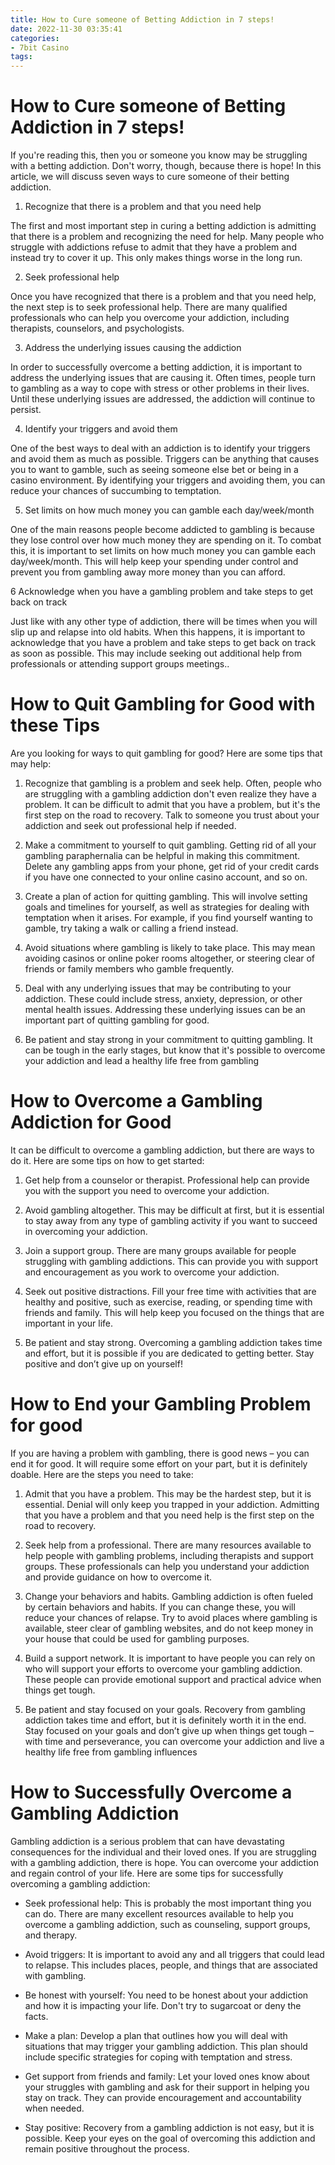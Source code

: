 ```yaml
---
title: How to Cure someone of Betting Addiction in 7 steps! 
date: 2022-11-30 03:35:41
categories:
- 7bit Casino
tags:
---
```



#  How to Cure someone of Betting Addiction in 7 steps! 

If you're reading this, then you or someone you know may be struggling with a betting addiction. Don't worry, though, because there is hope! In this article, we will discuss seven ways to cure someone of their betting addiction.

1. Recognize that there is a problem and that you need help

The first and most important step in curing a betting addiction is admitting that there is a problem and recognizing the need for help. Many people who struggle with addictions refuse to admit that they have a problem and instead try to cover it up. This only makes things worse in the long run.

2. Seek professional help

Once you have recognized that there is a problem and that you need help, the next step is to seek professional help. There are many qualified professionals who can help you overcome your addiction, including therapists, counselors, and psychologists.

3. Address the underlying issues causing the addiction

In order to successfully overcome a betting addiction, it is important to address the underlying issues that are causing it. Often times, people turn to gambling as a way to cope with stress or other problems in their lives. Until these underlying issues are addressed, the addiction will continue to persist.

4. Identify your triggers and avoid them

One of the best ways to deal with an addiction is to identify your triggers and avoid them as much as possible. Triggers can be anything that causes you to want to gamble, such as seeing someone else bet or being in a casino environment. By identifying your triggers and avoiding them, you can reduce your chances of succumbing to temptation.

5. Set limits on how much money you can gamble each day/week/month

One of the main reasons people become addicted to gambling is because they lose control over how much money they are spending on it. To combat this, it is important to set limits on how much money you can gamble each day/week/month. This will help keep your spending under control and prevent you from gambling away more money than you can afford.

6 Acknowledge when you have a gambling problem and take steps to get back on track

  Just like with any other type of addiction, there will be times when you will slip up and relapse into old habits. When this happens, it is important to acknowledge that you have a problem and take steps to get back on track as soon as possible. This may include seeking out additional help from professionals or attending support groups meetings..

#  How to Quit Gambling for Good with these Tips 

Are you looking for ways to quit gambling for good? Here are some tips that may help:

1. Recognize that gambling is a problem and seek help. Often, people who are struggling with a gambling addiction don't even realize they have a problem. It can be difficult to admit that you have a problem, but it's the first step on the road to recovery. Talk to someone you trust about your addiction and seek out professional help if needed.

2. Make a commitment to yourself to quit gambling. Getting rid of all your gambling paraphernalia can be helpful in making this commitment. Delete any gambling apps from your phone, get rid of your credit cards if you have one connected to your online casino account, and so on.

3. Create a plan of action for quitting gambling. This will involve setting goals and timelines for yourself, as well as strategies for dealing with temptation when it arises. For example, if you find yourself wanting to gamble, try taking a walk or calling a friend instead.

4. Avoid situations where gambling is likely to take place. This may mean avoiding casinos or online poker rooms altogether, or steering clear of friends or family members who gamble frequently.

5. Deal with any underlying issues that may be contributing to your addiction. These could include stress, anxiety, depression, or other mental health issues. Addressing these underlying issues can be an important part of quitting gambling for good.

6. Be patient and stay strong in your commitment to quitting gambling. It can be tough in the early stages, but know that it's possible to overcome your addiction and lead a healthy life free from gambling

#  How to Overcome a Gambling Addiction for Good 

It can be difficult to overcome a gambling addiction, but there are ways to do it. Here are some tips on how to get started:

1. Get help from a counselor or therapist. Professional help can provide you with the support you need to overcome your addiction.

2. Avoid gambling altogether. This may be difficult at first, but it is essential to stay away from any type of gambling activity if you want to succeed in overcoming your addiction.

3. Join a support group. There are many groups available for people struggling with gambling addictions. This can provide you with support and encouragement as you work to overcome your addiction.

4. Seek out positive distractions. Fill your free time with activities that are healthy and positive, such as exercise, reading, or spending time with friends and family. This will help keep you focused on the things that are important in your life.

5. Be patient and stay strong. Overcoming a gambling addiction takes time and effort, but it is possible if you are dedicated to getting better. Stay positive and don’t give up on yourself!

#  How to End your Gambling Problem for good 

If you are having a problem with gambling, there is good news – you can end it for good. It will require some effort on your part, but it is definitely doable. Here are the steps you need to take:

1. Admit that you have a problem. This may be the hardest step, but it is essential. Denial will only keep you trapped in your addiction. Admitting that you have a problem and that you need help is the first step on the road to recovery.

2. Seek help from a professional. There are many resources available to help people with gambling problems, including therapists and support groups. These professionals can help you understand your addiction and provide guidance on how to overcome it.

3. Change your behaviors and habits. Gambling addiction is often fueled by certain behaviors and habits. If you can change these, you will reduce your chances of relapse. Try to avoid places where gambling is available, steer clear of gambling websites, and do not keep money in your house that could be used for gambling purposes.

4. Build a support network. It is important to have people you can rely on who will support your efforts to overcome your gambling addiction. These people can provide emotional support and practical advice when things get tough.

5. Be patient and stay focused on your goals. Recovery from gambling addiction takes time and effort, but it is definitely worth it in the end. Stay focused on your goals and don’t give up when things get tough – with time and perseverance, you can overcome your addiction and live a healthy life free from gambling influences

#  How to Successfully Overcome a Gambling Addiction

Gambling addiction is a serious problem that can have devastating consequences for the individual and their loved ones. If you are struggling with a gambling addiction, there is hope. You can overcome your addiction and regain control of your life. Here are some tips for successfully overcoming a gambling addiction:

- Seek professional help: This is probably the most important thing you can do. There are many excellent resources available to help you overcome a gambling addiction, such as counseling, support groups, and therapy.

- Avoid triggers: It is important to avoid any and all triggers that could lead to relapse. This includes places, people, and things that are associated with gambling.

- Be honest with yourself: You need to be honest about your addiction and how it is impacting your life. Don't try to sugarcoat or deny the facts.

- Make a plan: Develop a plan that outlines how you will deal with situations that may trigger your gambling addiction. This plan should include specific strategies for coping with temptation and stress.

- Get support from friends and family: Let your loved ones know about your struggles with gambling and ask for their support in helping you stay on track. They can provide encouragement and accountability when needed.

- Stay positive: Recovery from a gambling addiction is not easy, but it is possible. Keep your eyes on the goal of overcoming this addiction and remain positive throughout the process.